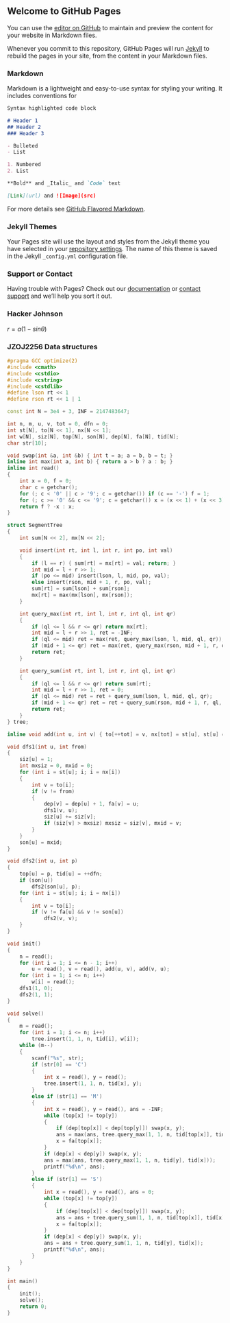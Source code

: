 ## Welcome to GitHub Pages

You can use the [editor on GitHub](https://github.com/ZJLOIJR/OICODES/edit/master/README.md) to maintain and preview the content for your website in Markdown files.

Whenever you commit to this repository, GitHub Pages will run [Jekyll](https://jekyllrb.com/) to rebuild the pages in your site, from the content in your Markdown files.

### Markdown

Markdown is a lightweight and easy-to-use syntax for styling your writing. It includes conventions for

```markdown
Syntax highlighted code block

# Header 1
## Header 2
### Header 3

- Bulleted
- List

1. Numbered
2. List

**Bold** and _Italic_ and `Code` text

[Link](url) and ![Image](src)
```

For more details see [GitHub Flavored Markdown](https://guides.github.com/features/mastering-markdown/).

### Jekyll Themes

Your Pages site will use the layout and styles from the Jekyll theme you have selected in your [repository settings](https://github.com/ZJLOIJR/OICODES/settings). The name of this theme is saved in the Jekyll `_config.yml` configuration file.

### Support or Contact

Having trouble with Pages? Check out our [documentation](https://help.github.com/categories/github-pages-basics/) or [contact support](https://github.com/contact) and we’ll help you sort it out.

### Hacker Johnson

$r=a(1-sin\theta)$

### JZOJ2256 Data structures
```cpp
#pragma GCC optimize(2)
#include <cmath>
#include <cstdio>
#include <cstring>
#include <cstdlib>
#define lson rt << 1
#define rson rt << 1 | 1

const int N = 3e4 + 3, INF = 2147483647;

int n, m, u, v, tot = 0, dfn = 0;
int st[N], to[N << 1], nx[N << 1];
int w[N], siz[N], top[N], son[N], dep[N], fa[N], tid[N];
char str[10];

void swap(int &a, int &b) { int t = a; a = b, b = t; }
inline int max(int a, int b) { return a > b ? a : b; }
inline int read()
{
    int x = 0, f = 0;
    char c = getchar();
    for (; c < '0' || c > '9'; c = getchar()) if (c == '-') f = 1;
    for (; c >= '0' && c <= '9'; c = getchar()) x = (x << 1) + (x << 3) + (c ^ '0');
    return f ? -x : x;
}

struct SegmentTree
{
    int sum[N << 2], mx[N << 2];

    void insert(int rt, int l, int r, int po, int val)
    {
        if (l == r) { sum[rt] = mx[rt] = val; return; }
        int mid = l + r >> 1;
        if (po <= mid) insert(lson, l, mid, po, val);
        else insert(rson, mid + 1, r, po, val);
		sum[rt] = sum[lson] + sum[rson];
		mx[rt] = max(mx[lson], mx[rson]);
    }

    int query_max(int rt, int l, int r, int ql, int qr)
    {
        if (ql <= l && r <= qr) return mx[rt];
        int mid = l + r >> 1, ret = -INF;
        if (ql <= mid) ret = max(ret, query_max(lson, l, mid, ql, qr));
        if (mid + 1 <= qr) ret = max(ret, query_max(rson, mid + 1, r, ql, qr));
        return ret;
    }

	int query_sum(int rt, int l, int r, int ql, int qr)
    {
        if (ql <= l && r <= qr) return sum[rt];
        int mid = l + r >> 1, ret = 0;
        if (ql <= mid) ret = ret + query_sum(lson, l, mid, ql, qr);
        if (mid + 1 <= qr) ret = ret + query_sum(rson, mid + 1, r, ql, qr);
        return ret;
    }
} tree;

inline void add(int u, int v) { to[++tot] = v, nx[tot] = st[u], st[u] = tot; }

void dfs1(int u, int from)
{
    siz[u] = 1;
    int mxsiz = 0, mxid = 0;
    for (int i = st[u]; i; i = nx[i])
    {
        int v = to[i];
        if (v != from)
        {
            dep[v] = dep[u] + 1, fa[v] = u;
            dfs1(v, u);
            siz[u] += siz[v];
            if (siz[v] > mxsiz) mxsiz = siz[v], mxid = v;
        }
    }
    son[u] = mxid;
}

void dfs2(int u, int p)
{
    top[u] = p, tid[u] = ++dfn;
    if (son[u])
        dfs2(son[u], p);
    for (int i = st[u]; i; i = nx[i])
    {
        int v = to[i];
        if (v != fa[u] && v != son[u])
            dfs2(v, v);
    }
}

void init()
{
    n = read();
    for (int i = 1; i <= n - 1; i++)
        u = read(), v = read(), add(u, v), add(v, u);
    for (int i = 1; i <= n; i++)
        w[i] = read();
    dfs1(1, 0);
    dfs2(1, 1);
}

void solve()
{
	m = read();
    for (int i = 1; i <= n; i++)
        tree.insert(1, 1, n, tid[i], w[i]);
    while (m--)
    {
		scanf("%s", str);
		if (str[0] == 'C')
		{
			int x = read(), y = read();
			tree.insert(1, 1, n, tid[x], y);
		}
		else if (str[1] == 'M')
		{
			int x = read(), y = read(), ans = -INF;
			while (top[x] != top[y])
            {
                if (dep[top[x]] < dep[top[y]]) swap(x, y);
                ans = max(ans, tree.query_max(1, 1, n, tid[top[x]], tid[x]));
                x = fa[top[x]];
            }
			if (dep[x] < dep[y]) swap(x, y);
			ans = max(ans, tree.query_max(1, 1, n, tid[y], tid[x]));
			printf("%d\n", ans);
		}
		else if (str[1] == 'S')
		{
			int x = read(), y = read(), ans = 0;
			while (top[x] != top[y])
            {
                if (dep[top[x]] < dep[top[y]]) swap(x, y);
                ans = ans + tree.query_sum(1, 1, n, tid[top[x]], tid[x]);
                x = fa[top[x]];
            }
			if (dep[x] < dep[y]) swap(x, y);
			ans = ans + tree.query_sum(1, 1, n, tid[y], tid[x]);
			printf("%d\n", ans);
		}
    }
}

int main()
{
    init();
    solve();
    return 0;
}
```
